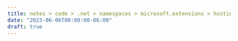 ```yaml
---
title: notes > code > .net > namespaces > microsoft.extensions > hosting
date: "2023-06-06T00:00:00-06:00"
draft: true
---
```

